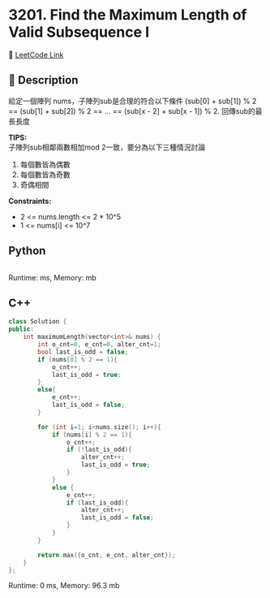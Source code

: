# 3201. Find the Maximum Length of Valid Subsequence I

🔗 [LeetCode Link](https://leetcode.com/problems/find-the-maximum-length-of-valid-subsequence-i/)

## :beginner: Description

給定一個陣列 nums，子陣列sub是合理的符合以下條件
(sub[0] + sub[1]) % 2 == (sub[1] + sub[2]) % 2 == ... == (sub[x - 2] + sub[x - 1]) % 2.
回傳sub的最長長度

**TIPS:**  
子陣列sub相鄰兩數相加mod 2一致，要分為以下三種情況討論
1. 每個數皆為偶數
2. 每個數皆為奇數
3. 奇偶相間

**Constraints:**

* 2 <= nums.length <= 2 * 10^5
* 1 <= nums[i] <= 10^7

## Python 

```python

```
Runtime: ms, Memory: mb

## C++

```c++
class Solution {
public:
    int maximumLength(vector<int>& nums) {
        int o_cnt=0, e_cnt=0, alter_cnt=1;
        bool last_is_odd = false;
        if (nums[0] % 2 == 1){
            o_cnt++;
            last_is_odd = true;
        }
        else{
            e_cnt++;
            last_is_odd = false;
        }

        for (int i=1; i<nums.size(); i++){
            if (nums[i] % 2 == 1){
                o_cnt++;
                if (!last_is_odd){
                    alter_cnt++;
                    last_is_odd = true;
                }
            }
            else {
                e_cnt++;
                if (last_is_odd){
                    alter_cnt++;
                    last_is_odd = false;
                }
            }
        }

        return max({o_cnt, e_cnt, alter_cnt});
    }
};
```
Runtime: 0 ms, Memory: 96.3 mb
